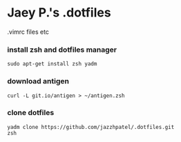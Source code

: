 # Jaey P.'s .dotfiles

.vimrc files etc

 ### install zsh and dotfiles manager

    sudo apt-get install zsh yadm
    
### download antigen

    curl -L git.io/antigen > ~/antigen.zsh
    
### clone dotfiles

    yadm clone https://github.com/jazzhpatel/.dotfiles.git
    zsh
    

